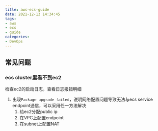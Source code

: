 ```yaml
---
title: aws-ecs-guide
date: 2021-12-13 14:34:45
tags:
- aws
- ecs
- guide
categories:
- DevOps
---
```



## 常见问题
### ecs cluster里看不到ec2
检查ec2的启动日志，查看日志报错明细
1. 出现`Package upgrade failed`，说明网络配置问题导致无法与ecs service endpoint通信，可以采用任一方法解决
   1. 给ec2分配public ip
   2. 在VPC上配置endpoint
   3. 在subnet上配置NAT
